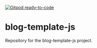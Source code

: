[![Gitpod ready-to-code](https://img.shields.io/badge/Gitpod-ready--to--code-blue?logo=gitpod)](https://gitpod.io/#https://github.com/HddnTrsr/blog-template-js)

# blog-template-js
Repository for the blog-template-js project.
